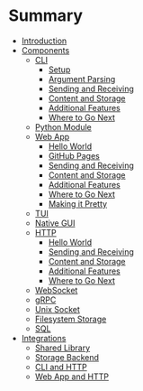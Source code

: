 # Summary

- [Introduction](./introduction.md)
- [Components](components.md)
  - [CLI](components/cli.md)
    - [Setup](components/cli/setup.md)
    - [Argument Parsing](components/cli/arg_parse.md)
    - [Sending and Receiving](components/cli/send_receive.md)
    - [Content and Storage](components/cli/content_storage.md)
    - [Additional Features](components/cli/additional_features.md)
    - [Where to Go Next](components/cli/where_next.md)
  - [Python Module](components/py_module.md)
  - [Web App](components/web_app.md)
    - [Hello World](components/web_app/hello_world.md)
    - [GitHub Pages](components/web_app/gh_pages.md)
    - [Sending and Receiving](components/web_app/send_receive.md)
    - [Content and Storage](components/web_app/content_storage.md)
    - [Additional Features](components/web_app/additional_features.md)
    - [Where to Go Next](components/web_app/where_next.md)
    - [Making it Pretty]()
  - [TUI]()
  - [Native GUI]()
  - [HTTP](components/http.md)
    - [Hello World](components/http/hello_world.md)
    - [Sending and Receiving](components/http/send_receive.md)
    - [Content and Storage](components/http/content_storage.md)
    - [Additional Features](components/http/additional_features.md)
    - [Where to Go Next](components/http/where_next.md)
  - [WebSocket]()
  - [gRPC]()
  - [Unix Socket]()
  - [Filesystem Storage]()
  - [SQL]()
- [Integrations](integrations.md)
  - [Shared Library](integrations/shared_lib.md)
  - [Storage Backend](integrations/storage_backend.md)
  - [CLI and HTTP](integrations/cli_http.md)
  - [Web App and HTTP](integrations/web_app_http.md)
